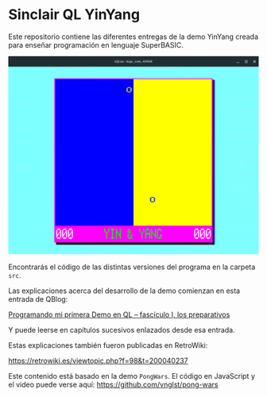 # Sinclair QL YinYang

Este repositorio contiene las diferentes entregas de la demo YinYang creada para enseñar programación en lenguaje SuperBASIC.

![Captura de pantalla de la demo](docs/yinyang_ql.png)

Encontrarás el código de las distintas versiones del programa en la carpeta `src`.

Las explicaciones acerca del desarrollo de la demo comienzan en esta entrada de QBlog:

[Programando mi primera Demo en QL – fascículo I, los preparativos](https://sinclairqles.wordpress.com/2024/03/16/programando-mi-primera-demo-en-ql-fasciculo-i-los-preparativos/)

Y puede leerse en capítulos sucesivos enlazados desde esa entrada.

Estas explicaciones también fueron publicadas en RetroWiki:

https://retrowiki.es/viewtopic.php?f=98&t=200040237

Este contenido está basado en la demo `PongWars`. El código en JavaScript y el video puede verse aquí: https://github.com/vnglst/pong-wars
